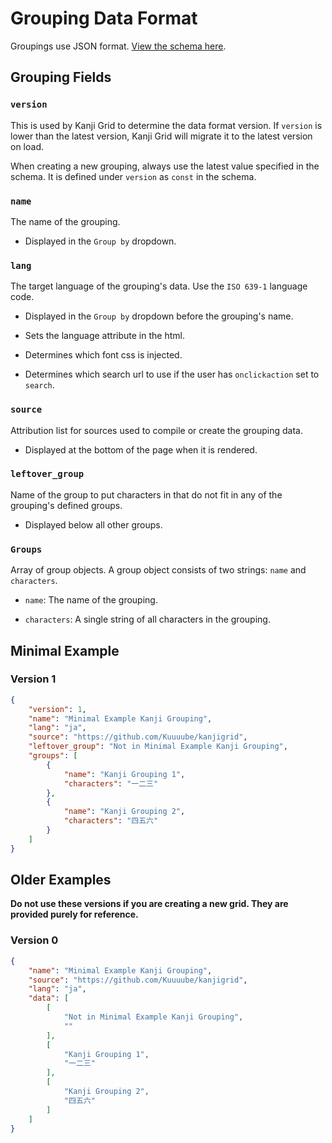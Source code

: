 # Grouping Data Format

Groupings use JSON format. [View the schema here](../tests/data_schema.json).

## Grouping Fields

### `version`

This is used by Kanji Grid to determine the data format version. If `version` is lower than the latest version, Kanji Grid will migrate it to the latest version on load.

When creating a new grouping, always use the latest value specified in the schema. It is defined under `version` as `const` in the schema.

### `name`

The name of the grouping.

- Displayed in the `Group by` dropdown.

### `lang`

The target language of the grouping's data. Use the `ISO 639-1` language code.

- Displayed in the `Group by` dropdown before the grouping's name.

- Sets the language attribute in the html.

- Determines which font css is injected.

- Determines which search url to use if the user has `onclickaction` set to `search`.

### `source`

Attribution list for sources used to compile or create the grouping data.

- Displayed at the bottom of the page when it is rendered.

### `leftover_group`

Name of the group to put characters in that do not fit in any of the grouping's defined groups.

- Displayed below all other groups.

### `Groups`

Array of group objects. A group object consists of two strings: `name` and `characters`.

- `name`: The name of the grouping.

- `characters`: A single string of all characters in the grouping.

## Minimal Example

### Version 1

```json
{
    "version": 1,
    "name": "Minimal Example Kanji Grouping",
    "lang": "ja",
    "source": "https://github.com/Kuuuube/kanjigrid",
    "leftover_group": "Not in Minimal Example Kanji Grouping",
    "groups": [
        {
            "name": "Kanji Grouping 1",
            "characters": "一二三"
        },
        {
            "name": "Kanji Grouping 2",
            "characters": "四五六"
        }
    ]
}
```

## Older Examples

**Do not use these versions if you are creating a new grid. They are provided purely for reference.**

### Version 0

```json
{
    "name": "Minimal Example Kanji Grouping",
    "source": "https://github.com/Kuuuube/kanjigrid",
    "lang": "ja",
    "data": [
        [
            "Not in Minimal Example Kanji Grouping",
            ""
        ],
        [
            "Kanji Grouping 1",
            "一二三"
        ],
        [
            "Kanji Grouping 2",
            "四五六"
        ]
    ]
}
```
